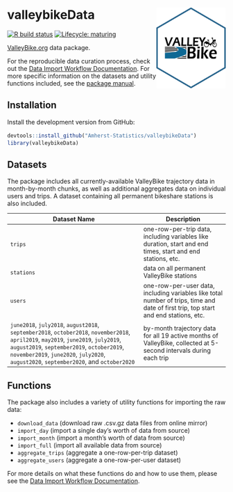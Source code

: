 
# valleybikeData <img src="man/figures/logo.png" title="logo created with hexSticker" width="160px" align="right"/>

<!-- badges: start -->

[![R build
status](https://github.com/Amherst-Statistics/valleybikeData/workflows/R-CMD-check/badge.svg)](https://github.com/Amherst-Statistics/valleybikeData/actions)
[![Lifecycle:
maturing](https://img.shields.io/badge/lifecycle-maturing-blue.svg)](https://www.tidyverse.org/lifecycle/#maturing)
<!-- badges: end -->

[ValleyBike.org](https://www.valleybike.org/) data package.

For the reproducible data curation process, check out the [Data Import
Workflow
Documentation](https://amherst-statistics.github.io/valleybikeData/).
For more specific information on the datasets and utility functions
included, see the [package
manual](https://github.com/Amherst-Statistics/valleybikeData/blob/master/valleybikeData_0.0.1.pdf).

## Installation

Install the development version from GitHub:

``` r
devtools::install_github("Amherst-Statistics/valleybikeData")
library(valleybikeData)
```

## Datasets

The package includes all currently-available ValleyBike trajectory data
in month-by-month chunks, as well as additional aggregates data on
individual users and trips. A dataset containing all permanent bikeshare
stations is also included.

| Dataset Name                                                                                                                                                                                                                                                                 | Description                                                                                                                          |
| ---------------------------------------------------------------------------------------------------------------------------------------------------------------------------------------------------------------------------------------------------------------------------- | ------------------------------------------------------------------------------------------------------------------------------------ |
| `trips`                                                                                                                                                                                                                                                                      | one-row-per-trip data, including variables like duration, start and end times, start and end stations, etc.                          |
| `stations`                                                                                                                                                                                                                                                                   | data on all permanent ValleyBike stations                                                                                            |
| `users`                                                                                                                                                                                                                                                                      | one-row-per-user data, including variables like total number of trips, time and date of first trip, top start and end stations, etc. |
| `june2018`, `july2018`, `august2018`, `september2018`, `october2018`, `november2018`, `april2019`, `may2019`, `june2019`, `july2019`, `august2019`, `september2019`, `october2019`, `november2019`, `june2020`, `july2020`, `august2020`, `september2020`, and `october2020` | by-month trajectory data for all 19 active months of ValleyBike, collected at 5-second intervals during each trip                    |

## Functions

The package also includes a variety of utility functions for importing
the raw data:

  - `download_data` (download raw .csv.gz data files from online mirror)
  - `import_day` (import a single day’s worth of data from source)
  - `import_month` (import a month’s worth of data from source)
  - `import_full` (import all available data from source)
  - `aggregate_trips` (aggregate a one-row-per-trip dataset)
  - `aggregate_users` (aggregate a one-row-per-user dataset)

For more details on what these functions do and how to use them, please
see the [Data Import Workflow
Documentation](https://amherst-statistics.github.io/valleybikeData/).
